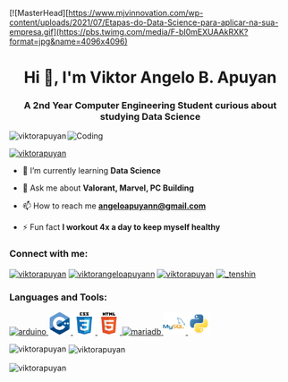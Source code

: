 [![MasterHead][https://www.mjvinnovation.com/wp-content/uploads/2021/07/Etapas-do-Data-Science-para-aplicar-na-sua-empresa.gif](https://pbs.twimg.com/media/F-bI0mEXUAAkRXK?format=jpg&name=4096x4096)
<h1 align="center">Hi 👋, I'm Viktor Angelo B. Apuyan</h1>
<h3 align="center">A 2nd Year Computer Engineering Student curious about studying Data Science</h3>
<img align="right" alt="Coding" width="400" src="https://i.pinimg.com/originals/e8/55/4a/e8554a57c9ef57a856901f1b9add36a0.gif">

<p align="left"> <img src="https://komarev.com/ghpvc/?username=viktorapuyan&label=Profile%20views&color=0e75b6&style=flat" alt="viktorapuyan" /> </p>

<p align="left"> <a href="https://twitter.com/viktorapuyan" target="blank"><img src="https://img.shields.io/twitter/follow/viktorapuyan?logo=twitter&style=for-the-badge" alt="viktorapuyan" /></a> </p>

- 🌱 I’m currently learning **Data Science**

- 💬 Ask me about **Valorant, Marvel, PC Building**

- 📫 How to reach me **angeloapuyann@gmail.com**

- ⚡ Fun fact **I workout 4x a day to keep myself healthy**

<h3 align="left">Connect with me:</h3>
<p align="left">
<a href="https://twitter.com/viktorapuyan" target="blank"><img align="center" src="https://raw.githubusercontent.com/rahuldkjain/github-profile-readme-generator/master/src/images/icons/Social/twitter.svg" alt="viktorapuyan" height="30" width="40" /></a>
<a href="https://fb.com/viktorangeloapuyann" target="blank"><img align="center" src="https://raw.githubusercontent.com/rahuldkjain/github-profile-readme-generator/master/src/images/icons/Social/facebook.svg" alt="viktorangeloapuyann" height="30" width="40" /></a>
<a href="https://instagram.com/viktorapuyan" target="blank"><img align="center" src="https://raw.githubusercontent.com/rahuldkjain/github-profile-readme-generator/master/src/images/icons/Social/instagram.svg" alt="viktorapuyan" height="30" width="40" /></a>
<a href="https://www.youtube.com/c/_tenshin" target="blank"><img align="center" src="https://raw.githubusercontent.com/rahuldkjain/github-profile-readme-generator/master/src/images/icons/Social/youtube.svg" alt="_tenshin" height="30" width="40" /></a>
</p>

<h3 align="left">Languages and Tools:</h3>
<p align="left"> <a href="https://www.arduino.cc/" target="_blank" rel="noreferrer"> <img src="https://cdn.worldvectorlogo.com/logos/arduino-1.svg" alt="arduino" width="40" height="40"/> </a> <a href="https://www.w3schools.com/cpp/" target="_blank" rel="noreferrer"> <img src="https://raw.githubusercontent.com/devicons/devicon/master/icons/cplusplus/cplusplus-original.svg" alt="cplusplus" width="40" height="40"/> </a> <a href="https://www.w3schools.com/css/" target="_blank" rel="noreferrer"> <img src="https://raw.githubusercontent.com/devicons/devicon/master/icons/css3/css3-original-wordmark.svg" alt="css3" width="40" height="40"/> </a> <a href="https://www.w3.org/html/" target="_blank" rel="noreferrer"> <img src="https://raw.githubusercontent.com/devicons/devicon/master/icons/html5/html5-original-wordmark.svg" alt="html5" width="40" height="40"/> </a> <a href="https://mariadb.org/" target="_blank" rel="noreferrer"> <img src="https://www.vectorlogo.zone/logos/mariadb/mariadb-icon.svg" alt="mariadb" width="40" height="40"/> </a> <a href="https://www.mysql.com/" target="_blank" rel="noreferrer"> <img src="https://raw.githubusercontent.com/devicons/devicon/master/icons/mysql/mysql-original-wordmark.svg" alt="mysql" width="40" height="40"/> </a> <a href="https://www.python.org" target="_blank" rel="noreferrer"> <img src="https://raw.githubusercontent.com/devicons/devicon/master/icons/python/python-original.svg" alt="python" width="40" height="40"/> </a> </p>

<p><img align="left" src="https://github-readme-stats.vercel.app/api/top-langs?username=viktorapuyan&show_icons=true&locale=en&layout=compact" alt="viktorapuyan" /></p>

<p>&nbsp;<img align="center" src="https://github-readme-stats.vercel.app/api?username=viktorapuyan&show_icons=true&locale=en" alt="viktorapuyan" /></p>

<p><img align="center" src="https://github-readme-streak-stats.herokuapp.com/?user=viktorapuyan&" alt="viktorapuyan" /></p>
